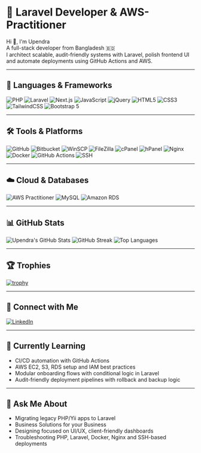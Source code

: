 # 🚀 Laravel Developer & AWS-Practitioner

Hi 👋, I'm Upendra  
A full-stack developer from Bangladesh 🇧🇩  
I architect scalable, audit-friendly systems with Laravel, polish frontend UI and automate deployments using GitHub Actions and AWS.

---

## 🧰 Languages & Frameworks

![PHP](https://img.shields.io/badge/PHP-777BB4?style=for-the-badge&logo=php&logoColor=white)
![Laravel](https://img.shields.io/badge/Laravel-FF2D20?style=for-the-badge&logo=laravel&logoColor=white)
![Next.js](https://img.shields.io/badge/Next.js-000000?style=for-the-badge&logo=nextdotjs&logoColor=white)
![JavaScript](https://img.shields.io/badge/JavaScript-F7DF1E?style=for-the-badge&logo=javascript&logoColor=black)
![jQuery](https://img.shields.io/badge/jQuery-0769AD?style=for-the-badge&logo=jquery&logoColor=white)
![HTML5](https://img.shields.io/badge/HTML5-E34F26?style=for-the-badge&logo=html5&logoColor=white)
![CSS3](https://img.shields.io/badge/CSS3-1572B6?style=for-the-badge&logo=css3&logoColor=white)
![TailwindCSS](https://img.shields.io/badge/TailwindCSS-38B2AC?style=for-the-badge&logo=tailwind-css&logoColor=white)
![Bootstrap 5](https://img.shields.io/badge/Bootstrap-7952B3?style=for-the-badge&logo=bootstrap&logoColor=white)


---

## 🛠️ Tools & Platforms

![GitHub](https://img.shields.io/badge/GitHub-181717?style=for-the-badge&logo=github&logoColor=white)
![Bitbucket](https://img.shields.io/badge/Bitbucket-0052CC?style=for-the-badge&logo=bitbucket&logoColor=white)
![WinSCP](https://img.shields.io/badge/WinSCP-00BFFF?style=for-the-badge&logo=windows&logoColor=white)
![FileZilla](https://img.shields.io/badge/FileZilla-BF0000?style=for-the-badge&logo=filezilla&logoColor=white)
![cPanel](https://img.shields.io/badge/cPanel-FF6C2C?style=for-the-badge&logo=cpanel&logoColor=white)
![hPanel](https://img.shields.io/badge/hPanel-FF6C2C?style=for-the-badge&logo=hostinger&logoColor=white)
![Nginx](https://img.shields.io/badge/Nginx-009639?style=for-the-badge&logo=nginx&logoColor=white)
![Docker](https://img.shields.io/badge/Docker-2496ED?style=for-the-badge&logo=docker&logoColor=white)
![GitHub Actions](https://img.shields.io/badge/GitHub_Actions-2088FF?style=for-the-badge&logo=github-actions&logoColor=white)
![SSH](https://img.shields.io/badge/SSH-000000?style=for-the-badge&logo=gnubash&logoColor=white)

---

## ☁️ Cloud & Databases

![AWS Practitioner](https://img.shields.io/badge/AWS_Practitioner-232F3E?style=for-the-badge&logo=amazon-aws&logoColor=white)
![MySQL](https://img.shields.io/badge/MySQL-4479A1?style=for-the-badge&logo=mysql&logoColor=white)
![Amazon RDS](https://img.shields.io/badge/Amazon_RDS-527FFF?style=for-the-badge&logo=amazonrds&logoColor=white)

---

## 📊 GitHub Stats

![Upendra's GitHub Stats](https://github-readme-stats.vercel.app/api?username=lenymode&show_icons=true&theme=radical)
![GitHub Streak](https://github-readme-streak-stats.herokuapp.com/?user=lenymode&theme=dark)
![Top Languages](https://github-readme-stats.vercel.app/api/top-langs/?username=lenymode&layout=compact)

---

## 🏆 Trophies

[![trophy](https://github-profile-trophy.vercel.app/?username=lenymode&theme=algolia)](https://github.com/ryo-ma/github-profile-trophy)

---

## 🔗 Connect with Me

[![LinkedIn](https://img.shields.io/badge/LinkedIn-Upendra-blue?style=for-the-badge&logo=linkedin)](https://www.linkedin.com/in/allensingha/)

---

## 🧠 Currently Learning

- CI/CD automation with GitHub Actions  
- AWS EC2, S3, RDS setup and IAM best practices  
- Modular onboarding flows with conditional logic in Laravel  
- Audit-friendly deployment pipelines with rollback and backup logic

---

## 💬 Ask Me About

- Migrating legacy PHP/Yii apps to Laravel  
- Business Solutions for your Business
- Designing focused on UI/UX, client-friendly dashboards  
- Troubleshooting PHP, Laravel, Docker, Nginx and SSH-based deployments
